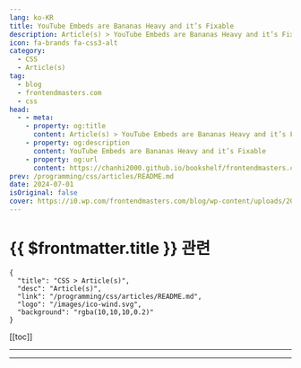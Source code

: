```yaml
---
lang: ko-KR
title: YouTube Embeds are Bananas Heavy and it’s Fixable
description: Article(s) > YouTube Embeds are Bananas Heavy and it’s Fixable
icon: fa-brands fa-css3-alt
category: 
  - CSS
  - Article(s)
tag: 
  - blog
  - frontendmasters.com
  - css
head:
  - - meta:
    - property: og:title
      content: Article(s) > YouTube Embeds are Bananas Heavy and it’s Fixable
    - property: og:description
      content: YouTube Embeds are Bananas Heavy and it’s Fixable
    - property: og:url
      content: https://chanhi2000.github.io/bookshelf/frontendmasters.com/youtube-embeds-are-bananas-heavy-and-its-fixable.html
prev: /programming/css/articles/README.md
date: 2024-07-01
isOriginal: false
cover: https://i0.wp.com/frontendmasters.com/blog/wp-content/uploads/2024/07/youtube-lite-embed.png?w=1280&ssl=1
---
```


# {{ $frontmatter.title }} 관련

```component VPCard
{
  "title": "CSS > Article(s)",
  "desc": "Article(s)",
  "link": "/programming/css/articles/README.md",
  "logo": "/images/ico-wind.svg",
  "background": "rgba(10,10,10,0.2)"
}
```

[[toc]]

---

<SiteInfo
  name="YouTube Embeds are Bananas Heavy and it’s Fixable"
  desc="Which one makes more sense to use, big and slow or small and fast? Especially with the same appearance and functionality, the youtube-lite component is a no-brainer."
  url="https://frontendmasters.com/news/youtube-embeds-are-bananas-heavy-and-its-fixable/"
  logo="https://frontendmasters.com/favicon.ico"
  preview="https://i0.wp.com/frontendmasters.com/blog/wp-content/uploads/2024/07/youtube-lite-embed.png?w=1280&ssl=1"/>

<!-- TODO: 작성 -->

---

<TagLinks />